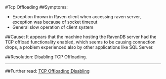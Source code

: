 #Tcp Offloading
##Symptoms: 
- Exception thrown in Raven client when accessing raven server,  exception was because of socket timeout
- General slow operation of client system

##Cause:
It appears that the machine hosting the RavenDB server had the TCP offload functionality enabled, which seems to be causing connection drops, a problem experienced also by other applications like SQL Server.

##Resolution:
Disabling TCP Offloading.

<hr/>

##Further read:
[TCP Offloading Disabling](https://blogs.technet.microsoft.com/onthewire/2014/01/21/tcp-offloadingchimney-rsswhat-is-it-and-should-i-disable-it/)
